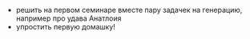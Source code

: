 
- решить на первом семинаре вместе пару задачек на генерацию, например про удава Анатлоия
- упростить первую домашку!

